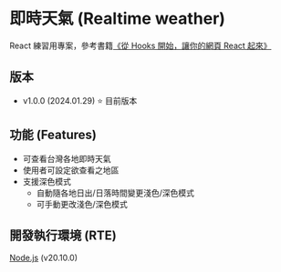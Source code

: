 # 即時天氣 (Realtime weather)
React 練習用專案，參考書籍[《從 Hooks 開始，讓你的網頁 React 起來》](https://www.books.com.tw/products/0010870186)

## 版本
- v1.0.0 (2024.01.29) ⭐️ 目前版本

## 功能 (Features)
- 可查看台灣各地即時天氣
- 使用者可設定欲查看之地區
- 支援深色模式
  - 自動隨各地日出/日落時間變更淺色/深色模式
  - 可手動更改淺色/深色模式

## 開發執行環境 (RTE)
[Node.js](https://nodejs.org/) (v20.10.0)  
